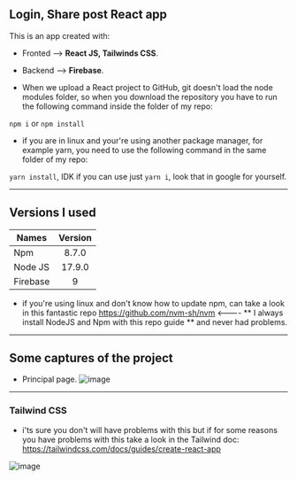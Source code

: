 ## Login, Share post React app

This is an app created with:

 * Fronted --> **React JS, Tailwinds CSS**.
 * Backend --> **Firebase**.
 
* When we upload a React project to GitHub, git doesn't load the node modules folder, so when you download the repository you have to run the following command inside the folder of my repo: 

` npm i ` or ` npm install `

* if you are in linux and your're using another package manager, for  example yarn, you need to use the following command in the same folder of my repo:

` yarn install `, IDK if you can use just ` yarn i `, look that in google for yourself.

***

## Versions I used

| Names         | Version       | 
| ------------- |:-------------:| 
| Npm           | 8.7.0         | 
| Node JS       | 17.9.0        |
| Firebase      | 9             |

* if you're using linux and don't know how to update npm, can take a look in this fantastic repo https://github.com/nvm-sh/nvm  <---- ** I always install NodeJS and Npm with this repo guide ** and never had problems.

***

## Some captures of the project
* Principal page.
![image](https://user-images.githubusercontent.com/69158247/163722043-e34f0c68-12d3-4de5-89af-43e0ba34bed9.png)

***

### Tailwind CSS
* i'ts sure you don't will have problems with this but if for some reasons you have problems with this take a look in the Tailwind doc: https://tailwindcss.com/docs/guides/create-react-app

![image](https://user-images.githubusercontent.com/69158247/163725542-59241b7d-83cd-4553-9066-a9c449e3500c.png)


